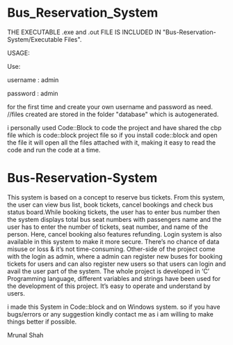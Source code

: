 # Bus_Reservation_System
THE EXECUTABLE .exe and .out FILE IS INCLUDED IN "Bus-Reservation-System/Executable Files".

USAGE:

Use:

username : admin

password : admin

for the first time and create your own username and password as need. //files created are stored in the folder "database" which is autogenerated.

i personally used Code::Block to code the project and have shared the cbp file which is code::block project file so if you install code::block and open the file it will open all the files attached with it, making it easy to read the code and run the code at a time. 

# Bus-Reservation-System
 This system is based on a concept to reserve bus tickets. From this system, the user can view bus list, book tickets, cancel bookings and check bus status board.While booking tickets, the user has to enter bus number then the system displays total bus seat numbers with passengers name and the user has to enter the number of tickets, seat number, and name of the person. Here, cancel booking also features refunding. Login system is also available in this system to make it more secure. There’s no chance of data misuse or loss & it’s not time-consuming.  Other-side of the project come with the login as admin, where a admin can register new buses for booking tickets for users and can also register new users so that users can login and avail the user part of the system. The whole project is developed in ‘C’ Programming language, different variables and strings have been used for the development of this project. It’s easy to operate and understand by users.
 
 i made this System in Code::block and on Windows system. so if you have bugs/errors or any suggestion kindly contact me as i am willing to make things better if possible.
 
 Mrunal Shah
